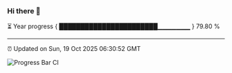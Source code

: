 ### Hi there 👋

⏳ Year progress { ███████████████████████▁▁▁▁▁▁▁ } 79.80 %

---

⏰ Updated on Sun, 19 Oct 2025 06:30:52 GMT

![Progress Bar CI](https://github.com/liununu/liununu/workflows/Progress%20Bar%20CI/badge.svg)
